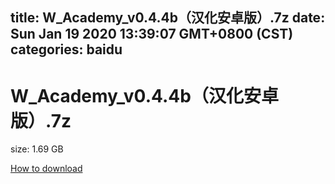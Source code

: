 
title: W_Academy_v0.4.4b（汉化安卓版）.7z
date: Sun Jan 19 2020 13:39:07 GMT+0800 (CST)    
categories: baidu
---

# W_Academy_v0.4.4b（汉化安卓版）.7z
size: 1.69 GB
 
 

[How to download](https://bpcam.bemobtrk.com/go/2ceec3aa-1ca2-46d6-b9ff-aaa5c184517c?jno=5285)
